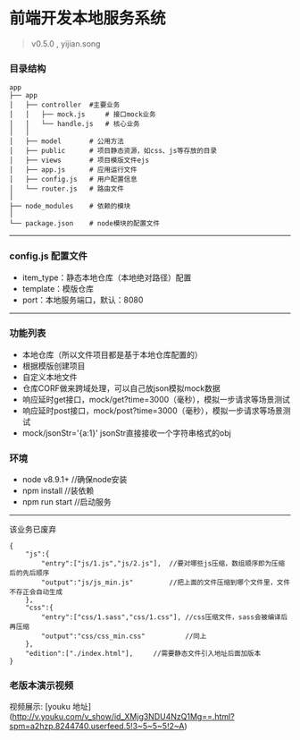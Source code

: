 # 前端开发本地服务系统
> v0.5.0  , yijian.song


### 目录结构
```
app
├── app
│   ├── controller	#主要业务
│   │   ├── mock.js		# 接口mock业务
│   │   └── handle.js	# 核心业务	
│   │
│   ├── model		# 公用方法
│   ├── public		# 项目静态资源，如css、js等存放的目录
│   ├── views		# 项目模版文件ejs
│   ├── app.js		# 应用运行文件
│   ├── config.js	# 用户配置信息
│   └── router.js	# 路由文件
│
├── node_modules 	# 依赖的模块
│
└── package.json 	# node模块的配置文件

```

---

### config.js 配置文件
- item_type：静态本地仓库（本地绝对路径）配置
- template：模版仓库
- port：本地服务端口，默认：8080

---

### 功能列表
- 本地仓库（所以文件项目都是基于本地仓库配置的）
- 根据模版创建项目
- 自定义本地文件
- 仓库CORF做来跨域处理，可以自己放json模拟mock数据
- 响应延时get接口，mock/get?time=3000（毫秒），模拟一步请求等场景测试
- 响应延时post接口，mock/post?time=3000（毫秒），模拟一步请求等场景测试
- mock/jsonStr='{a:1}' jsonStr直接接收一个字符串格式的obj


### 环境
- node v8.9.1+  //确保node安装
- npm install   //装依赖
- npm run start //启动服务


---

该业务已废弃
```
{
	"js":{
		"entry":["js/1.js","js/2.js"],	//要对哪些js压缩，数组顺序即为压缩后的先后顺序
		"output":"js/js_min.js"			//把上面的文件压缩到哪个文件里，文件不存正会自动生成
	},
	"css":{
		"entry":["css/1.sass","css/1.css"],	//css压缩文件，sass会被编译后再压缩
		"output":"css/css_min.css"			//同上
	},
	"edition":["./index.html"],		//需要静态文件引入地址后面加版本
}
```

###  老版本演示视频
视频展示: [youku 地址] (http://v.youku.com/v_show/id_XMjg3NDU4NzQ1Mg==.html?spm=a2hzp.8244740.userfeed.5!3~5~5~5!2~A)